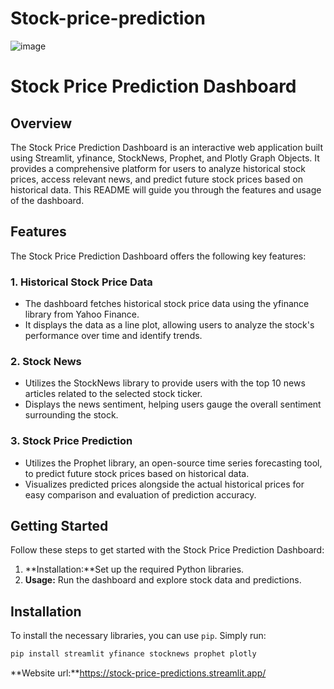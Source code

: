 # Stock-price-prediction

![image](https://github.com/sai-annadi/Stock-price-prediction/assets/111168434/196f775e-c320-427d-8402-80656605529a)

# Stock Price Prediction Dashboard

## Overview

The Stock Price Prediction Dashboard is an interactive web application built using Streamlit, yfinance, StockNews, Prophet, and Plotly Graph Objects. It provides a comprehensive platform for users to analyze historical stock prices, access relevant news, and predict future stock prices based on historical data. This README will guide you through the features and usage of the dashboard.

## Features

The Stock Price Prediction Dashboard offers the following key features:

### 1. Historical Stock Price Data

- The dashboard fetches historical stock price data using the yfinance library from Yahoo Finance.
- It displays the data as a line plot, allowing users to analyze the stock's performance over time and identify trends.

### 2. Stock News

- Utilizes the StockNews library to provide users with the top 10 news articles related to the selected stock ticker.
- Displays the news sentiment, helping users gauge the overall sentiment surrounding the stock.

### 3. Stock Price Prediction

- Utilizes the Prophet library, an open-source time series forecasting tool, to predict future stock prices based on historical data.
- Visualizes predicted prices alongside the actual historical prices for easy comparison and evaluation of prediction accuracy.

## Getting Started

Follow these steps to get started with the Stock Price Prediction Dashboard:

1. **Installation:**Set up the required Python libraries.
2. **Usage:** Run the dashboard and explore stock data and predictions.

## Installation

To install the necessary libraries, you can use `pip`. Simply run:

```bash
pip install streamlit yfinance stocknews prophet plotly
```

**Website url:**https://stock-price-predictions.streamlit.app/


